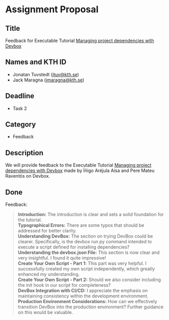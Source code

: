# Assignment Proposal

## Title

Feedback for Executable Tutorial [Managing project dependencies with Devbox](https://github.com/KTH/devops-course/pull/2470)

## Names and KTH ID

  - Jonatan Tuvstedt (jtuv@kth.se)
  - Jack Maragna (jmaragna@kth.se)

## Deadline

- Task 2

## Category

- Feedback

## Description

We will provide feedback to the Executable Tutorial [Managing project dependencies with Devbox](https://github.com/KTH/devops-course/pull/2470) made by Íñigo Aréjula Aísa and
Pere Mateu Raventós on Devbox.

## Done

Feedback:

> **Introduction:**
The introduction is clear and sets a solid foundation for the tutorial.  
**Typographical Errors:**
There are some typos that should be addressed for better clarity.  
**Understanding DevBox:**
The section on trying DevBox could be clearer. Specifically, is the devbox run py command intended to execute a script defined for installing dependencies?  
**Understanding the devbox.json File:**
This section is now clear and very insightful. I found it quite impressive!  
**Create Your Own Script - Part 1:**
This part was very helpful. I successfully created my own script independently, which greatly enhanced my understanding.  
**Create Your Own Script - Part 2:**
Should we also consider including the init hook in our script for completeness?  
**DevBox Integration with CI/CD:**
I appreciate the emphasis on maintaining consistency within the development environment.  
**Production Environment Considerations:**
How can we effectively transition DevBox into the production environment? Further guidance on this would be valuable.
